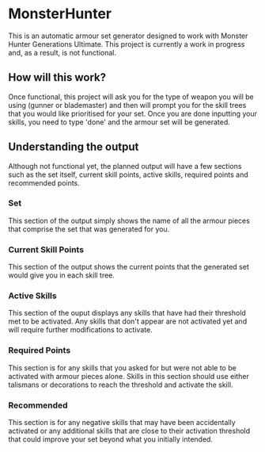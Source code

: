 # MonsterHunter

This is an automatic armour set generator designed to work with Monster Hunter Generations Ultimate. This project is currently a work in progress and, as a result, is not functional.

## How will this work?

Once functional, this project will ask you for the type of weapon you will be using (gunner or blademaster) and then will prompt you for the skill trees that you would like prioritised for your set. Once you are done inputting your skills, you need to type 'done' and the armour set will be generated.

## Understanding the output

Although not functional yet, the planned output will have a few sections such as the set itself, current skill points, active skills, required points and recommended points.

### Set

This section of the output simply shows the name of all the armour pieces that comprise the set that was generated for you.

### Current Skill Points

This section of the output shows the current points that the generated set would give you in each skill tree.

### Active Skills

This section of the ouput displays any skills that have had their threshold met to be activated. Any skills that don't appear are not activated yet and will require further modifications to activate.

### Required Points

This section is for any skills that you asked for but were not able to be activated with armour pieces alone. Skills in this section should use either talismans or decorations to reach the threshold and activate the skill.

### Recommended

This section is for any negative skills that may have been accidentally activated or any additional skills that are close to their activation threshold that could improve your set beyond what you initially intended.